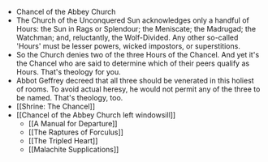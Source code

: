 - Chancel of the Abbey Church
- The Church of the Unconquered Sun acknowledges only a handful of Hours: the Sun in Rags or Splendour; the Meniscate; the Madrugad; the Watchman; and, reluctantly, the Wolf-Divided. Any other so-called 'Hours' must be lesser powers, wicked impostors, or superstitions.
- So the Church denies two of the three Hours of the Chancel. And yet it's the Chancel who are said to determine which of their peers qualify as Hours. That's theology for you.
- Abbot Geffrey decreed that all three should be venerated in this holiest of rooms. To avoid actual heresy, he would not permit any of the three to be named. That's theology, too.
- [[Shrine: The Chancel]]
- [[Chancel of the Abbey Church left windowsill]]
	- [[A Manual for Departure]]
	- [[The Raptures of Forculus]]
	- [[The Tripled Heart]]
	- [[Malachite Supplications]]